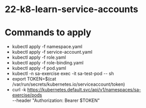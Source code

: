 # 22-k8-learn-service-accounts

# Commands to apply
- kubectl apply -f namespace.yaml
- kubectl apply -f service-account.yaml
- kubectl apply -f role.yaml
- kubectl apply -f role-binding.yaml
- kubectl apply -f pod.yaml
- kubectl -n sa-exercise exec -it sa-test-pod -- sh
- export TOKEN=$(cat /var/run/secrets/kubernetes.io/serviceaccount/token)
- curl -k https://kubernetes.default.svc/api/v1/namespaces/sa-exercise/pods \
  --header "Authorization: Bearer $TOKEN"
